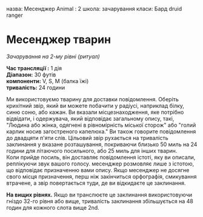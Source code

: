 назва: Месенджер Animal : 2 школа: зачарування класи: Бард druid ranger

# Месенджер тварин
_Зачарування на 2-му рівні (ритуал)_

**Час трансляції :** 1 дія    
**Діапазон:** 30 футів    
**компоненти:** V, S, М (балка їжі)    
**тривалість:** 24 години

Ми використовуємо тварину для доставки повідомлення. Оберіть крихітний звір, який ви можете побачити у радіусі, наприклад білку, синю соню, або кажан. Ви вказали місцезнаходження, яке потрібно відвідати, і одержувача, який відповідає загальному опису, такі, "Людина або жінка, одягнені в рівномірність міської сторож" або "голий карлик носив загостреного капелюха." Ви також говорите повідомлення до двадцяти п'яти слів. Цільовий звір рухається на тривалість заклинання у вказане розташування, покриваючи близько 50 миль на 24 години для літаючого посильного, або 25 миль для інших тварин.    
Коли прийде посиль, він доставляє повідомлення істоті, яку ви описали, реплікуючи звук вашого голосу. месенджер розмовляє лише з істотою, що відповідає призначенню вами опису. Якщо месенджер не досягне свого місця призначення, перш ніж закінчиться орфографія, смикування втрачене, а звір повертається туди, де ви відкидаєте це заклинання.

**На вищих рівнях.** Якщо ви транслюєте це заклинання використовуючи гніздо 32-го рівня або вище, тривалість заклинання збільшується на 48 годин для кожного слота вище 2nd. 